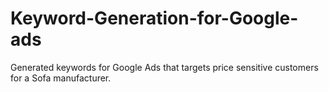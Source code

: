 # Keyword-Generation-for-Google-ads
 Generated keywords for Google Ads that targets price sensitive customers for a Sofa manufacturer.
